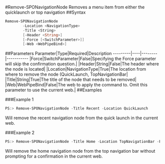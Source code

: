 #Remove-SPONavigationNode
Removes a menu item from either the quicklaunch or top navigation
##Syntax
```powershell
Remove-SPONavigationNode
        -Location <NavigationType>
        -Title <String>
        [-Header <String>]
        [-Force [<SwitchParameter>]]
        [-Web <WebPipeBind>]
```


##Parameters
Parameter|Type|Required|Description
---------|----|--------|-----------
|Force|SwitchParameter|False|Specifying the Force parameter will skip the confirmation question.|
|Header|String|False|The header where the node is located|
|Location|NavigationType|True|The location from where to remove the node (QuickLaunch, TopNavigationBar|
|Title|String|True|The title of the node that needs to be removed|
|Web|WebPipeBind|False|The web to apply the command to. Omit this parameter to use the current web.|
##Examples

###Example 1
```powershell
PS:> Remove-SPONavigationNode -Title Recent -Location QuickLaunch
```
Will remove the recent navigation node from the quick launch in the current web.

###Example 2
```powershell
PS:> Remove-SPONavigationNode -Title Home -Location TopNavigationBar -Force
```
Will remove the home navigation node from the top navigation bar without prompting for a confirmation in the current web.
